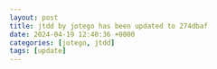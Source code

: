 ```yaml
---
layout: post
title: jtdd by jotego has been updated to 274dbaf
date: 2024-04-19 12:40:36 +0000
categories: [jotego, jtdd]
tags: [update]
---
```


